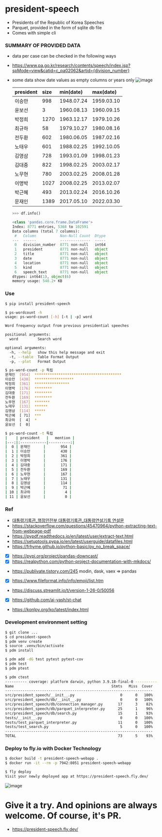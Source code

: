 # president-speech
- Presidents of the Republic of Korea Speeches
- Parquet, provided in the form of sqlite db file
- Comes with simple cli

### SUMMARY OF PROVIDED DATA
- data per case can be checked in the following ways
- https://www.pa.go.kr/research/contents/speech/index.jsp?spMode=view&catid=c_pa02062&artid={division_number}
- some data show date values as empty columns or years only
  ![image](https://github.com/edu-data-mario/president-speech/assets/134017660/7efd02c4-0674-483f-bb27-458a04efe3d0)

    | president | size | min(date)  | max(date)  |
    |:----------|:-----|:-----------|:-----------|
    | 이승만       | 998  | 1948.07.24 | 1959.03.10 |
    | 윤보선       | 3    | 1960.08.13 | 1960.09.15 |
    | 박정희       | 1270 | 1963.12.17 | 1979.10.26 |
    | 최규하       | 58   | 1979.10.27 | 1980.08.16 |
    | 전두환       | 602  | 1980.06.05 | 1987.02.16 |
    | 노태우       | 601  | 1988.02.25 | 1992.10.05 |
    | 김영삼       | 728  | 1993.01.09 | 1998.01.23 |
    | 김대중       | 822  | 1998.02.25 | 2003.02.17 |
    | 노무현       | 780  | 2003.02.25 | 2008.01.28 |
    | 이명박       | 1027 | 2008.02.25 | 2013.02.07 |
    | 박근혜       | 493  | 2013.02.24 | 2016.10.26 |
    | 문재인       | 1389 | 2017.05.10 | 2022.03.30 |

    ```python
    >>> df.info()
    
    <class 'pandas.core.frame.DataFrame'>
    Index: 8771 entries, 5368 to 102591
    Data columns (total 7 columns):
     #   Column           Non-Null Count  Dtype 
    ---  ------           --------------  ----- 
     0   division_number  8771 non-null   int64 
     1   president        8771 non-null   object
     2   title            8771 non-null   object
     3   date             8771 non-null   object
     4   location         8771 non-null   object
     5   kind             8771 non-null   object
     6   speech_text      8771 non-null   object
    dtypes: int64(1), object(6)
    memory usage: 548.2+ KB
    ```

### Use
```bash
$ pip install president-speech

$ ps-wordcount -h     
usage: ps-word-count [-h] [-t | -p] word

Word frequency output from previous presidential speeches

positional arguments:
  word         Search word

optional arguments:
  -h, --help   show this help message and exit
  -t, --table  Table Format Output
  -p, --plot   Format Output

$ ps-word-count -p 독립
문재인  [954]  ****************************************
이승만  [430]  ******************
박정희  [361]  ****************
이명박  [176]  ********
김대중  [171]  ********
전두환  [169]  ********
노무현  [167]  *******
노태우  [131]  ******
김영삼  [114]  *****
박근혜  [ 71]  ***
최규하  [  4]  *
윤보선  [  0]
```

```bash
$ ps-word-count -t 독립
|    | president   |   mention |
|---:|:------------|----------:|
|  0 | 문재인      |       954 |
|  1 | 이승만      |       430 |
|  2 | 박정희      |       361 |
|  3 | 이명박      |       176 |
|  4 | 김대중      |       171 |
|  5 | 전두환      |       169 |
|  6 | 노무현      |       167 |
|  7 | 노태우      |       131 |
|  8 | 김영삼      |       114 |
|  9 | 박근혜      |        71 |
| 10 | 최규하      |         4 |
| 11 | 윤보선      |         0 |

```

### Ref
- [대통령기록관_행정안전부 대통령기록관_대통령연설기록 연설문](https://www.data.go.kr/data/15084167/fileData.do#tab-layer-openapi)
- https://stackoverflow.com/questions/45470964/python-extracting-text-from-webpage-pdf
- https://pypdf.readthedocs.io/en/latest/user/extract-text.html
- https://setuptools.pypa.io/en/latest/userguide/datafiles.html
- https://frhyme.github.io/python-basic/py_no_break_space/
- [x] https://pypi.org/project/pandas-downcast/
- [x] https://realpython.com/python-project-documentation-with-mkdocs/
- https://publivate.tistory.com/245 modin, dask, vaex => pandas
- [x] https://www.fileformat.info/info/emoji/list.htm
- https://discuss.streamlit.io/t/version-1-26-0/50056
- [x] https://github.com/ai-yash/st-chat
- https://konlpy.org/ko/latest/index.html

### Development environment setting
```bash
$ git clone ...
$ cd president-speech
$ pdm venv create
$ source .venv/bin/activate
$ pdm install
```

```bash
$ pdm add -dG test pytest pytest-cov
$ pdm test
$ pdm ptest

$ pdm ctest
---------- coverage: platform darwin, python 3.9.18-final-0 ----------
Name                                             Stmts   Miss  Cover
--------------------------------------------------------------------
src/president_speech/__init__.py                     0      0   100%
src/president_speech/db/__init__.py                  0      0   100%
src/president_speech/db/connection_manager.py       17      3    82%
src/president_speech/db/parquet_interpreter.py      25      1    96%
src/president_speech/db/search.py                   15      1    93%
tests/__init__.py                                    0      0   100%
tests/test_parquet_interpreter.py                   11      0   100%
tests/test_search.py                                 5      0   100%
--------------------------------------------------------------------
TOTAL                                               73      5    93%
```

### Deploy to fly.io with Docker Technology
```bash
$ docker build -t president-speech-webapp .
$ docker run -it --rm -p 7942:8051 president-speech-webapp

$ fly deploy
Visit your newly deployed app at https://president-speech.fly.dev/
```
![image](https://github.com/edu-data-mario/president-speech/assets/134017660/e108efcf-54ef-41c3-a9da-94d2ab5d1c21)

# Give it a try. And opinions are always welcome. Of course, it's PR.
- https://president-speech.fly.dev/